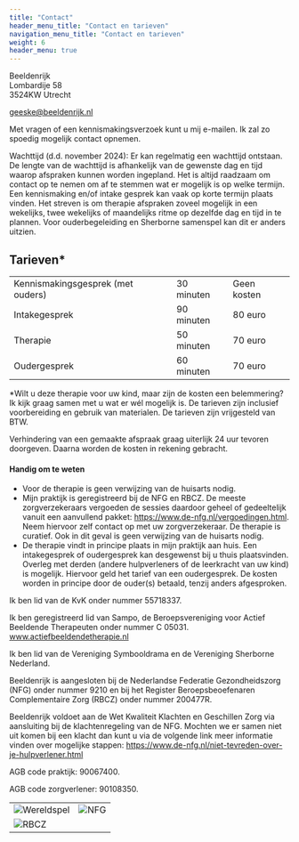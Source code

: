 ```yaml
---
title: "Contact"
header_menu_title: "Contact en tarieven"
navigation_menu_title: "Contact en tarieven"
weight: 6
header_menu: true
---
```


Beeldenrijk  
Lombardije 58  
3524KW Utrecht

geeske@beeldenrijk.nl

Met vragen of een kennismakingsverzoek kunt u mij e-mailen. Ik zal zo spoedig mogelijk contact opnemen.

Wachttijd (d.d. november 2024): Er kan regelmatig een wachttijd ontstaan. De lengte van de wachttijd is afhankelijk van de gewenste dag en tijd waarop afspraken kunnen worden ingepland. Het is altijd raadzaam om contact op te nemen om af te stemmen wat er mogelijk is op welke termijn. Een kennismaking en/of intake gesprek kan vaak op korte termijn plaats vinden. Het streven is om therapie afspraken zoveel mogelijk in een wekelijks, twee wekelijks of maandelijks ritme op dezelfde dag en tijd in te plannen. Voor ouderbegeleiding en Sherborne samenspel kan dit er anders uitzien.

## Tarieven\*

|                                   |            |             |
| --------------------------------- | ---------- | ----------- |
| Kennismakingsgesprek (met ouders) | 30 minuten | Geen kosten |
| Intakegesprek                     | 90 minuten | 80 euro     |
| Therapie                          | 50 minuten | 70 euro     |
| Oudergesprek                      | 60 minuten | 70 euro     |

\*Wilt u deze therapie voor uw kind, maar zijn de kosten een belemmering? Ik kijk graag samen met u wat er wél mogelijk is.
De tarieven zijn inclusief voorbereiding en gebruik van materialen. De tarieven zijn vrijgesteld van BTW.

Verhindering van een gemaakte afspraak graag uiterlijk 24 uur tevoren doorgeven. Daarna worden de kosten in rekening gebracht.

#### Handig om te weten

- Voor de therapie is geen verwijzing van de huisarts nodig.
- Mijn praktijk is geregistreerd bij de NFG en RBCZ. De meeste zorgverzekeraars vergoeden de sessies daardoor geheel of gedeeltelijk vanuit een aanvullend pakket: https://www.de-nfg.nl/vergoedingen.html. Neem hiervoor zelf contact op met uw zorgverzekeraar. De therapie is curatief. Ook in dit geval is geen verwijzing van de huisarts nodig.
- De therapie vindt in principe plaats in mijn praktijk aan huis. Een intakegesprek of oudergesprek kan desgewenst bij u thuis plaatsvinden. Overleg met derden (andere hulpverleners of de leerkracht van uw kind) is mogelijk. Hiervoor geld het tarief van een oudergesprek. De kosten worden in principe door de ouder(s) betaald, tenzij anders afgesproken.

Ik ben lid van de KvK onder nummer 55718337.

Ik ben geregistreerd lid van Sampo, de Beroepsvereniging voor Actief Beeldende Therapeuten onder nummer C 05031.
www.actiefbeeldendetherapie.nl

Ik ben lid van de Vereniging Symbooldrama en de Vereniging Sherborne Nederland.

Beeldenrijk is aangesloten bij de Nederlandse Federatie Gezondheidszorg (NFG) onder nummer 9210 en bij het Register Beroepsbeoefenaren Complementaire Zorg (RBCZ) onder nummer 200477R.

Beeldenrijk voldoet aan de Wet Kwaliteit Klachten en Geschillen Zorg via aansluiting bij de klachtenregeling van de NFG. Mochten we er samen niet uit komen bij een klacht dan kunt u via de volgende link meer informatie vinden over mogelijke stappen: https://www.de-nfg.nl/niet-tevreden-over-je-hulpverlener.html

AGB code praktijk: 90067400.

AGB code zorgverlener: 90108350.

|                                       |                              |
| ------------------------------------- | ---------------------------- |
| ![Wereldspel](/images/wereldspel.png) | ![NFG](/images/nfg-logo.png) |
| ![RBCZ](/images/rbcz-logo.jpg)        |                              |
